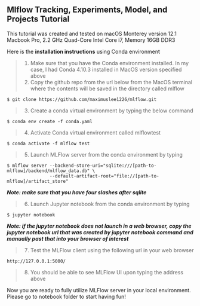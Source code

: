 ## Mlflow Tracking, Experiments, Model, and Projects Tutorial

This tutorial was created and tested on macOS Monterey version 12.1 Macbook Pro, 2.2 GHz Quad-Core Intel Core i7, Memory 16GB DDR3

Here is the **installation instructions** using Conda environment
> 1. Make sure that you have the Conda environment installed. In my case, I had Conda 4.10.3 installed in MacOS version specified above
> 2. Copy the github repo from the url below from the MacOS terminal where the contents will be saved in the directory called mlflow
  ```
  $ git clone https://github.com/maximuslee1226/mlflow.git
  ```
> 3. Create a conda virtual environment by typing the below command
  ```
  $ conda env create -f conda.yaml
  ```
> 4. Activate Conda virtual environment called mlflowtest
  ```
  $ conda activate -f mlflow test
  ```
> 5. Launch MLFlow server from the conda environment by typing
  ```
  $ mlflow server --backend-store-uri="sqlite:///[path-to-mlflow]/backend/mlflow_data.db" \
                  --default-artifact-root="file://[path-to-mlflow]/artifact_store"
  ```
  ***Note: make sure that you have four slashes after sqlite***
> 6. Launch Jupyter notebook from the conda environment by typing
  ```
  $ jupyter notebook
  ```
  ***Note: if the jupyter notebook does not launch in a web browser, copy the jupyter notebook url that was created by jupyter notebook command and manually past that into your browser of interest***
> 7. Test the MLFlow client using the following url in your web browser
  ```
  http://127.0.0.1:5000/
  ```
> 8. You should be able to see MLFlow UI upon typing the address above

Now you are ready to fully utilize MLFlow server in your local environment. Please go to notebook folder to start having fun!
